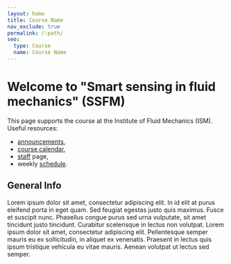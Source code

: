 ```yaml
---
layout: home
title: Course Name
nav_exclude: true
permalink: /:path/
seo:
  type: Course
  name: Course Name
---
```


# Welcome to "Smart sensing in fluid mechanics" (SSFM)

This page supports the course at the Institute of Fluid Mechanics (ISM).
Useful resources:

- [announcements](announcements.md),
- [course calendar](calendar.md),
- [staff](staff.md) page,
- weekly [schedule](schedule.md).


## General Info

Lorem ipsum dolor sit amet, consectetur adipiscing elit. In id elit at purus eleifend porta in eget quam. Sed feugiat egestas justo quis maximus. Fusce et suscipit nunc. Phasellus congue purus sed urna vulputate, sit amet tincidunt justo tincidunt. Curabitur scelerisque in lectus non volutpat. Lorem ipsum dolor sit amet, consectetur adipiscing elit. Pellentesque semper mauris eu ex sollicitudin, in aliquet ex venenatis. Praesent in lectus quis ipsum tristique vehicula eu vitae mauris. Aenean volutpat ut lectus sed semper.
